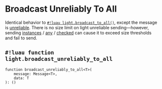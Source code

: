# Broadcast Unreliably To All

Identical behavior to [`#!luau light.broadcast_to_all()`](./broadcast_to_all.md), except the message is
<a href="https://create.roblox.com/docs/reference/engine/classes/UnreliableRemoteEvent" target="_blank">unreliable</a>.
There is no size limit on light unreliable sending&mdash;however, sending
[instances](../../../datatypes/instances.md) /
[any](../../../datatypes/any.md) /
[checked](../../../datatypes/generics/checked.md)
can cause it to exceed size thresholds and fail to send.

## `#!luau function light.broadcast_unreliably_to_all`

```luau title='<!-- server --> <!-- sync -->'
function broadcast_unreliably_to_all<T>(
    message: Message<T>,
    data: T
): ()
```
